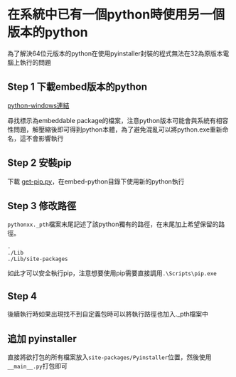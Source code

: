 # 在系統中已有一個python時使用另一個版本的python
為了解決64位元版本的python在使用pyinstaller封裝的程式無法在32為原版本電腦上執行的問題

## Step 1 下載embed版本的python
[python-windows連結](https://www.python.org/downloads/windows/)

尋找標示為embeddable package的檔案，注意python版本可能會與系統有相容性問題，解壓縮後即可得到python本體，為了避免混亂可以將python.exe重新命名，這不會影響執行

## Step 2 安裝pip
下載 [get-pip.py](./src/get-pip.py)，在embed-python目錄下使用新的python執行

## Step 3 修改路徑
`pythonxx._pth`檔案末尾記述了該python獨有的路徑，在末尾加上希望保留的路徑。
```vbnet
.
./Lib
./Lib/site-packages
```
如此才可以安全執行pip，注意想要使用pip需要直接調用`.\Scripts\pip.exe`

## Step 4
後續執行時如果出現找不到自定義包時可以將執行路徑也加入._pth檔案中

## 追加 pyinstaller
直接將欲打包的所有檔案放入`site-packages/Pyinstaller`位置，然後使用`__main__.py`打包即可
